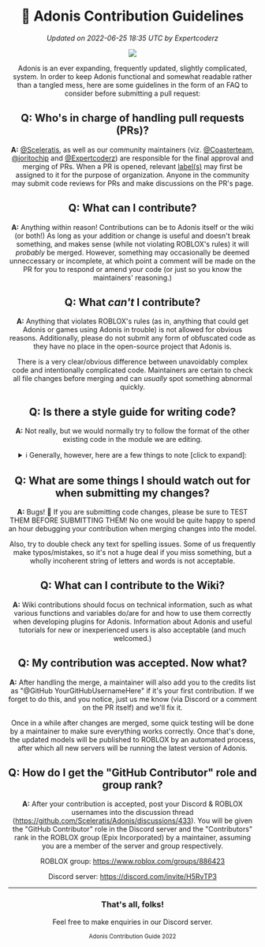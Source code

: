 <div align="center">

# 📜 Adonis Contribution Guidelines
*Updated on 2022-06-25 18:35 UTC by Expertcoderz*

<img src="https://user-images.githubusercontent.com/81153405/175760639-fc3b2352-8066-48cc-b2e6-2ea0ad69e33e.png">

Adonis is an ever expanding, frequently updated, slightly complicated, system. In order to keep Adonis functional and somewhat readable rather than a tangled mess, here are some guidelines in the form of an FAQ to consider before submitting a pull request:

## Q: Who's in charge of handling pull requests (PRs)?

**A:** [@Sceleratis](https://github.com/Sceleratis), as well as our community maintainers (viz. [@Coasterteam](https://github.com/Coasterteam), [@joritochip](https://github.com/joritochip) and [@Expertcoderz](https://github.com/Expertcoderz)) are responsible for the final approval and merging of PRs. When a PR is opened, relevant [label(s)](https://github.com/Sceleratis/Adonis/labels) may first be assigned to it for the purpose of organization.
Anyone in the community may submit code reviews for PRs and make discussions on the PR's page.

## Q: What can I contribute?

**A:** Anything within reason! Contributions can be to Adonis itself or the wiki (or both!) As long as your addition or change is useful and doesn't break something, and makes sense (while not violating ROBLOX's rules) it will *probably* be merged. However, something may occasionally be deemed unneccessary or incomplete, at which point a comment will be made on the PR for you to respond or amend your code (or just so you know the maintainers' reasoning.)

## Q: What *can't* I contribute?

**A:** Anything that violates ROBLOX's rules (as in, anything that could get Adonis or games using Adonis in trouble) is not allowed for obvious reasons. Additionally, please do not submit any form of obfuscated code as they have no place in the open-source project that Adonis is.

There is a very clear/obvious difference between unavoidably complex code and intentionally complicated code. Maintainers are certain to check all file changes before merging and can *usually* spot something abnormal quickly.

## Q: Is there a style guide for writing code?

**A:** Not really, but we would normally try to follow the format of the other existing code in the module we are editing. 
  
<details><summary>ℹ️ Generally, however, here are a few things to note [click to expand]:</summary>
<hr>

  Leave a space (or newline) after every comma or semicolon. ✅``x, y, z`` ❌``x,y,z``

  Leave a space before and after every operator. ✅``x == y, x + y`` ❌``x==y, x+y``

  No unnecessary parentheses/brackets anywhere. ✅``if x == 2 then`` ❌``if (x == 2) then``

  Don't overwrite builtin globals unnecessarily when declaring local variables! ✅``local dataType = data.Type`` ❌``local type = data.Type``

  Use ``LOUD_SNAKE_CASE`` for (and only for) hardcoded local constants.
  
  Use US English spellings for both code variable names and user-facing text. ✅``"color"`` ❌``"colour"``
<hr>
</details>

## Q: What are some things I should watch out for when submitting my changes?

**A:** Bugs! 🐛 If you are submitting code changes, please be sure to TEST THEM BEFORE SUBMITTING THEM! No one would be quite happy to spend an hour debugging your contribution when merging changes into the model.

Also, try to double check any text for spelling issues. Some of us frequently make typos/mistakes, so it's not a huge deal if you miss something, but a wholly incoherent string of letters and words is not acceptable.

## Q: What can I contribute to the Wiki?

**A:** Wiki contributions should focus on technical information, such as what various functions and variables do/are for and how to use them correctly when developing plugins for Adonis. Information about Adonis and useful tutorials for new or inexperienced users is also acceptable (and much welcomed.)

## Q: My contribution was accepted. Now what?

**A:** After handling the merge, a maintainer will also add you to the credits list as "@GitHub YourGitHubUsernameHere" if it's your first contribution. If we forget to do this, and you notice, just us me know (via Discord or a comment on the PR itself) and we'll fix it.

Once in a while after changes are merged, some quick testing will be done by a maintainer to make sure everything works correctly. Once that's done, the updated models will be published to ROBLOX by an automated process, after which all new servers will be running the latest version of Adonis.

## Q: How do I get the "GitHub Contributor" role and group rank?

**A:** After your contribution is accepted, post your Discord & ROBLOX usernames into the discussion thread (<https://github.com/Sceleratis/Adonis/discussions/433>). You will be given the "GitHub Contributor" role in the Discord server and the "Contributors" rank in the ROBLOX group (Epix Incorporated) by a maintainer, assuming you are a member of the server and group respectively.

ROBLOX group: https://www.roblox.com/groups/886423

Discord server: https://discord.com/invite/H5RvTP3

<hr>

### That's all, folks!

Feel free to make enquiries in our Discord server.
  
<sub>Adonis Contribution Guide 2022</sub>

</div>
